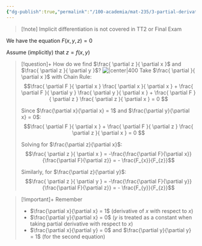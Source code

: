 ```yaml
---
{"dg-publish":true,"permalink":"/100-academia/mat-235/3-partial-derivatives-and-the-gradient/implicit-differentiation/","tags":["lecture","math","note","university"],"created":"2024-11-11T22:05:14.357-05:00","updated":"2024-11-29T22:05:57.240-05:00"}
---
```



> [!note] Implicit differentiation is not covered in TT2 or Final Exam

We have the equation $F(x, y, z) = 0$

Assume (implicitly) that $z = f(x, y)$

> [!question]+ How do we find $\frac{ \partial z }{ \partial x }$ and $\frac{ \partial z }{ \partial y }$?
> ![|center|400](https://i.imgur.com/EudLgGg.png)
> Take $\frac{ \partial }{ \partial x }$ with Chain Rule:
> $$\frac{ \partial F }{ \partial x } \frac{ \partial x }{ \partial x } + \frac{ \partial F }{ \partial y } \frac{ \partial y }{ \partial x } + \frac{ \partial F }{ \partial z } \frac{ \partial z }{ \partial x } = 0 $$
>
> Since $\frac{\partial x}{\partial x} = 1$ and $\frac{\partial y}{\partial x} = 0$:
> $$\frac{ \partial F }{ \partial x } + \frac{ \partial F }{ \partial z } \frac{ \partial z }{ \partial x } = 0 $$
>
> Solving for $\frac{\partial z}{\partial x}$:
> $$\frac{ \partial z }{ \partial x } = -\frac{\frac{\partial F}{\partial x}}{\frac{\partial F}{\partial z}} = - \frac{F_{x}}{F_{z}}$$
>
> Similarly, for $\frac{\partial z}{\partial y}$:
> $$\frac{ \partial z }{ \partial y } = -\frac{\frac{\partial F}{\partial y}}{\frac{\partial F}{\partial z}} = - \frac{F_{y}}{F_{z}}$$

> [!important]+ Remember
>
> - $\frac{\partial x}{\partial x} = 1$ (derivative of $x$ with respect to $x$)
> - $\frac{\partial y}{\partial x} = 0$ ($y$ is treated as a constant when taking partial derivative with respect to $x$)
> - $\frac{\partial x}{\partial y} = 0$ and $\frac{\partial y}{\partial y} = 1$ (for the second equation)
